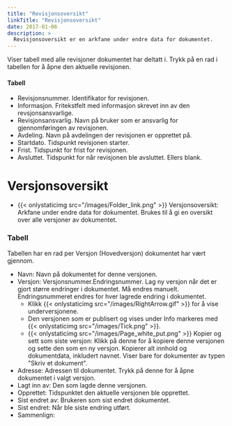 ```yaml
---
title: "Revisjonsoversikt"
linkTitle: "Revisjonsoversikt"
date: 2017-01-06
description: >
  Revisjonsoversikt er en arkfane under endre data for dokumentet.
---
```

Viser tabell med alle revisjoner dokumentet har deltatt i. Trykk på en rad i tabellen for å åpne den aktuelle revisjonen.

#### Tabell

- Revisjonsnummer. Identifikator for revisjonen.
- Informasjon. Fritekstfelt med informasjon skrevet inn av den revsjonsansvarlige.
- Revisjonsansvarlig. Navn på bruker som er ansvarlig for gjennomføringen av revisjonen.
- Avdeling. Navn på avdelingen der revisjonen er opprettet på.
- Startdato. Tidspunkt revisjonen starter.
- Frist. Tidspunkt for frist for revisjonen.
- Avsluttet. Tidspunkt for når revisjonen ble avsluttet. Ellers blank.

# Versjonsoversikt
- {{< onlystaticimg src="/images/Folder_link.png" >}} Versjonsoversikt: Arkfane under endre data for dokumentet. Brukes til å gi en oversikt over alle versjoner av dokumentet.

### Tabell

Tabellen har en rad per Versjon (Hovedversjon) dokumentet har vært gjennom.

- Navn: Navn på dokumentet for denne versjonen.
- Versjon: Versjonsnummer.Endringsnummer. Lag ny versjon når det er gjort større endringer i dokumentet. Må endres manuelt. Endringsnummeret endres for hver lagrede endring i dokumentet.
  - Klikk {{< onlystaticimg src="/images/RightArrow.gif" >}} for å vise underversjonene.
  - Den versjonen som er publisert og vises under Info markeres med {{< onlystaticimg src="/images/Tick.png" >}}.
  - {{< onlystaticimg src="/images/Page_white_put.png" >}} Kopier og sett som siste versjon: Klikk på denne for å kopiere denne versjonen og sette den som en ny versjon. Kopierer alt innhold og dokumentdata, inkludert navnet. Viser bare for dokumenter av typen "Skriv et dokument".
- Adresse: Adressen til dokumentet. Trykk på denne for å åpne dokumentet i valgt versjon.
- Lagt inn av: Den som lagde denne versjonen.
- Opprettet: Tidspunktet den aktuelle versjonen ble opprettet.
- Sist endret av: Brukeren som sist endret dokumentet.
- Sist endret: Når ble siste endring utført.
- Sammenlign:
